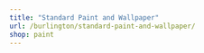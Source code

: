```yaml
---
title: "Standard Paint and Wallpaper"
url: /burlington/standard-paint-and-wallpaper/
shop: paint
---
```

